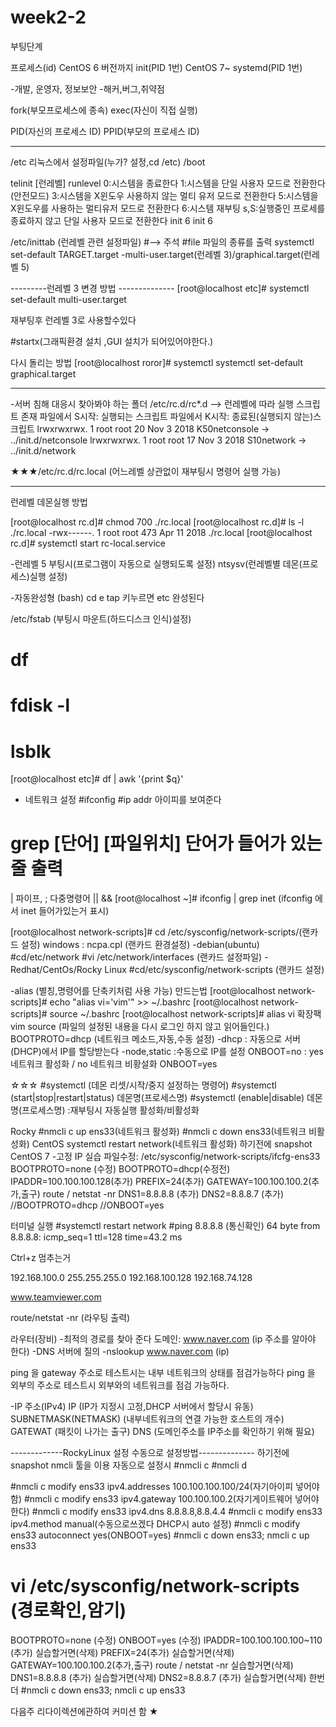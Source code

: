 # week2-2
부팅단계

 프로세스(id)
 CentOS 6 버전까지 init(PID 1번)
 CentOS 7~    systemd(PID 1번)

-개발, 운영자, 정보보안 -해커,버그,취약점

fork(부모프로세스에 종속)
exec(자신이 직접 실행)

PID(자신의 프로세스 ID)
PPID(부모의 프로세스 ID)

------------------------------------
/etc 리눅스에서 설정파일(누가?  설정,cd /etc)
/boot

telinit [런레벨] runlevel
0:시스템을 종료한다
1:시스템을 단일 사용자 모드로 전환한다(안전모드)
3:시스템을 X윈도우 사용하지 않는 멀티 유저 모드로 전환한다
5:시스템을 X윈도우를 사용하는 멀티유저 모드로 전환한다
6:시스템 재부팅
s,S:실행중인 프로세를 종료하지 않고 단일 사용자 모드로 전환한다
init 6 init 6

/etc/inittab (런레벨 관련 설정파일)
#--> 주석
#file 파일의 종류를 출력
systemctl set-default TARGET.target
-multi-user.target(런레벨 3)/graphical.target(런레벨 5)


---------런레벨 3 변경 방법 --------------
[root@localhost etc]# systemctl set-default multi-user.target

재부팅후 런레벨 3로 사용할수있다

#startx(그래픽환경 설치 ,GUI  설치가 되어있어야한다.)


다시 돌리는 방법
[root@localhost roror]# systemctl systemctl set-default graphical.target

--------------------------------------
-서버 침해 대응시 찾아봐야 하는 폴더
/etc/rc.d/rc*.d --> 런레벨에 따라 실행 스크립트 존재
파일에서 S시작: 실행되는 스크립트
파일에서 K시작: 종료된(실행되지 않는)스크립트
lrwxrwxrwx. 1 root root 20 Nov  3  2018 K50netconsole -> ../init.d/netconsole
lrwxrwxrwx. 1 root root 17 Nov  3  2018 S10network -> ../init.d/network

★★★/etc/rc.d/rc.local (어느레벨 상관없이 재부팅시 명령어 실행 가능)

---------------------------------------
런레벨 데몬실행 방법

[root@localhost rc.d]# chmod 700 ./rc.local
[root@localhost rc.d]# ls -l ./rc.local
-rwx------. 1 root root 473 Apr 11  2018 ./rc.local
[root@localhost rc.d]# systemctl start rc-local.service

-런레벨 5 부팅시(프로그램이 자동으로 실행되도록 설정)
ntsysv(런레벨별 데몬(프로세스)실행 설정)


-자동완성형 (bash)
cd e tap 키누르면 etc 완성된다

/etc/fstab (부팅시 마운트(하드디스크 인식)설정)

# df
# fdisk -l
# lsblk

[root@localhost etc]# df | awk '{print $q}'



- 네트워크 설정
#ifconfig #ip addr 아이피를 보여준다

# grep [단어] [파일위치] 단어가 들어가 있는 줄 출력
| 파이프,  ; 다중명령어 ||  &&
[root@localhost ~]# ifconfig | grep inet  (ifconfig 에서 inet 들어가있는거 표시)

[root@localhost network-scripts]# cd /etc/sysconfig/network-scripts/(랜카드 설정)
windows : ncpa.cpl (랜카드 환경설정)
-debian(ubuntu)
#cd/etc/network
#vi /etc/network/interfaces (랜카드 설정파일)
-Redhat/CentOs/Rocky Linux
#cd/etc/sysconfig/network-scripts (랜카드 설정)

-alias  (별칭,명령어를 단축키처럼 사용 가능)
만드는법
[root@localhost network-scripts]# echo "alias vi='vim'" >> ~/.bashrc
[root@localhost network-scripts]# source ~/.bashrc
[root@localhost network-scripts]# alias
vi 확장팩 vim
source (파일의 설정된 내용을 다시 로그인 하지 않고 읽어들인다.)
BOOTPROTO=dhcp (네트워크 메소드,자동,수동 설정)
 -dhcp : 자동으로 서버(DHCP)에서 IP를 할당받는다
 -node,static :수동으로 IP를 설정
ONBOOT=no : yes 네트워크 활성화 / no 네트워크 비황설화
ONBOOT=yes

☆☆☆
#systemctl (데몬 리셋/시작/중지 설정하는 명령어)
#systemctl (start|stop|restart|status) 데몬명(프로세스명)
#systemctl (enable|disable) 데몬명(프로세스명) :재부팅시 자동실행 활성화/비활성화

Rocky
#nmcli c up  ens33(네트워크 활성화)
#nmcli c down  ens33(네트워크 비활성화)
CentOS
systemctl restart network(네트워크 활성화)
하기전에 snapshot
CentOS 7 -고정 IP 실습
파일수정: /etc/sysconfig/network-scripts/ifcfg-ens33
BOOTPROTO=none (수정)    BOOTPROTO=dhcp(수정전)
IPADDR=100.100.100.128(추가)
PREFIX=24(추가)
GATEWAY=100.100.100.2(추가,출구) route / netstat -nr
DNS1=8.8.8.8 (추가)
DNS2=8.8.8.7 (추가)
//BOOTPROTO=dhcp
//ONBOOT=yes

터미널 실행
#systemctl restart network
#ping 8.8.8.8 (통신확인)
64 byte from 8.8.8.8: icmp_seq=1 ttl=128 time=43.2 ms

Ctrl+z 멈추는거


192.168.100.0 255.255.255.0
192.168.100.128
192.168.74.128

www.teamviewer.com

route/netstat -nr (라우팅 출력)

라우터(장비) -최적의 경로를 찾아 준다
도메인: www.naver.com (ip 주소를 알아야 한다)
 -DNS 서버에 질의
 -nslookup www.naver.com (ip)

ping 을 gateway 주소로 테스트시는 내부 네트워크의 상태를 점검가능하다
ping 을 외부의 주소로 테스트시 외부와의 네트워크를 점검 가능하다.

-IP 주소(IPv4)
IP (IP가 지정시 고정,DHCP 서버에서 할당시 유동)
SUBNETMASK(NETMASK) (내부네트워크의 연결 가능한 호스트의 개수)
GATEWAT (패킷이 나가는 출구)
DNS (도메인주소를 IP주소를 확인하기 위해 필요)


-------------RockyLinux 설정 수동으로 설정방법--------------
하기전에 snapshot
nmcli 툴을 이용 자동으로 설정시
#nmcli c
#nmcli d

#nmcli c modify ens33 ipv4.addresses  100.100.100.100/24(자기아이피 넣어야함)
#nmcli c modify ens33 ipv4.gateway 100.100.100.2(자기게이트웨어 넣어야한다)
#nmcli c modify ens33 ipv4.dns 8.8.8.8,8.8.4.4
#nmcli c modify ens33 ipv4.method manual(수동으로쓰겠다 DHCP시 auto 설정)
#nmcli c modify ens33 autoconnect yes(ONBOOT=yes)
#nmcli c down ens33; nmcli c up ens33

# vi /etc/sysconfig/network-scripts (경로확인,암기)

BOOTPROTO=none (수정)
ONBOOT=yes (수정)
IPADDR=100.100.100.100~110 (추가)  실습할거면(삭제)
PREFIX=24(추가) 실습할거면(삭제)
GATEWAY=100.100.100.2(추가,출구) route / netstat -nr 실습할거면(삭제)
DNS1=8.8.8.8 (추가) 실습할거면(삭제)
DNS2=8.8.8.7 (추가) 실습할거면(삭제)
한번더 #nmcli c down ens33; nmcli c up ens33




다음주 리다이렉션에관하여 커미션 함 ★
